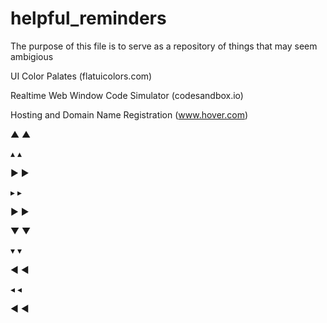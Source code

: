 # helpful_reminders 

The purpose of this file is to serve as a repository of things that may seem ambigious

UI Color Palates (flatuicolors.com) 

Realtime Web Window Code Simulator (codesandbox.io)

Hosting and Domain Name Registration (www.hover.com)

<HTML Tricks /> 

&#x25B2; ▲

&#x25B4; ▴

&#x25B6; ▶

&#x25B8; ▸

&#x25BA; ►

&#x25BC; ▼

&#x25BE; ▾

&#x25C0; ◀

&#x25C2; ◂

&#x25C4; ◄
